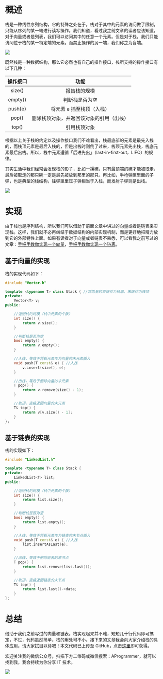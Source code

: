 # 概述

栈是一种线性序列结构，它的特殊之处在于，栈对于其中的元素的访问做了限制，只能从序列的某一端进行读写操作。我们知道，看过我之前文章的读者应该知道，对于向量或者是列表，我们可以访问其中的任意一个元素。但是对于栈，我们只能访问位于栈的某一特定端的元素。而禁止操作的另一端，我们称之为盲端。

![](https://github.com/YoungYo/Algorithm/blob/master/Images/8-%E6%A0%88/%E6%A0%88.png?raw=true)

既然栈是一种数据结构，那么它必然也有自己的操作接口，栈所支持的操作接口有以下几种：

| 操作接口 |                   功能                   |
| :------: | :--------------------------------------: |
|  size()  |               报告栈的规模               |
| empty()  |              判断栈是否为空              |
| push(e)  |        将元素 e 插至栈顶（入栈）         |
|  pop()   | 删除栈顶对象，并返回该对象的引用（出栈） |
|  top()   |               引用栈顶对象               |

根据以上关于栈的约定以及操作接口我们不难看出，栈最底部的元素是最先入栈的，而栈顶元素是最后入栈的，但是出栈时则倒了过来，栈顶元素先出栈，栈底元素最后出栈。所以，栈中元素遵循「后进先出」（last-in-first-out，LIFO）的规律。

其实生活中我们经常会发现栈的影子，比如一摞碗，只有最顶端的碗才能被取走，最后被取走的那只碗一定是最先被放到那里的那只。再比如，手枪弹匣里面的子弹，也是典型的栈结构，往弹匣里压子弹相当于入栈，而发射子弹则是出栈。

![](https://github.com/YoungYo/Algorithm/blob/master/Images/8-%E6%A0%88/1347e4e0240ce3ff6f24c32c34ec787e.gif?raw=true)

# 实现

由于栈也是序列结构，所以我们可以借助于前面文章中讲过的向量或者是链表来实现栈。这样，我们就不必再纠结于数据结构的内部实现机制，而是更好地把精力放到它的外部特性上面。如果有读者对于向量或者链表不熟悉，可以看我之前写过的文章：[手把手教你实现一个向量](https://github.com/YoungYo/Algorithm/blob/master/5-%E6%89%8B%E6%8A%8A%E6%89%8B%E6%95%99%E4%BD%A0%E5%AE%9E%E7%8E%B0%E4%B8%80%E4%B8%AA%E5%90%91%E9%87%8F.md)，[手把手教你实现一个链表](https://github.com/YoungYo/Algorithm/blob/master/6-%E6%89%8B%E6%8A%8A%E6%89%8B%E6%95%99%E4%BD%A0%E5%AE%9E%E7%8E%B0%E4%B8%80%E4%B8%AA%E9%93%BE%E8%A1%A8.md)。

## 基于向量的实现

栈的实现代码如下：

```c++
#include "Vector.h"

template <typename T> class Stack { //将向量的首端作为栈底，末端作为栈顶
private:
	Vector<T> v;
public:

	//返回栈的规模（栈中元素的个数）
	int size() {
		return v.size();
	}

	//判断栈是否为空
	bool empty() {
		return v.empty();
	}

	//入栈，等效于将新元素作为向量的末元素插入
	void push(T const& e) { //入栈
		v.insert(size(), e);
	}

	//出栈，等效于删除向量的末元素
	T pop() {
		return v.remove(size() - 1);
	}

	//取顶，直接返回向量的末元素
	T& top() {
		return v[v.size() - 1];
	}
};
```

## 基于链表的实现

栈的实现如下：

```c++
#include "LinkedList.h"

template <typename T> class Stack {
private:
	LinkedList<T> list;
public:

	//返回栈的规模（栈中元素的个数）
	int size() {
		return list.size();
	}

	//判断栈是否为空
	bool empty() {
		return list.empty();
	}

	//入栈，等效于将新元素作为链表的末节点插入
	void push(T const& e) { //入栈
		list.insertAsLast(e);
	}

	//出栈，等效于删除链表的末节点
	T pop() {
		return list.remove(list.last());
	}

	//取顶，直接返回链表的末节点
	T& top() {
		return list.last()->data;
	}
};
```

# 总结

借助于我们之前写过的向量和链表，栈实现起来并不难，短短几十行代码即可搞定，不过，代码虽然简单，栈的用处可不小，接下来的文章我会向大家介绍栈的具体应用，请大家拭目以待吧！本文代码已上传至 GitHub，点击[这里](https://github.com/YoungYo/Algorithm/tree/master/source/%E7%AE%97%E6%B3%95%E4%B8%8E%E6%95%B0%E6%8D%AE%E7%BB%93%E6%9E%84/%E7%AE%97%E6%B3%95%E4%B8%8E%E6%95%B0%E6%8D%AE%E7%BB%93%E6%9E%84)即可获得。

欢迎关注我的微信公众号，扫描下方二维码或微信搜索：AProgrammer，就可以找到我，我会持续为你分享 IT 技术。

![](https://github.com/YoungYo/Algorithm/blob/master/Images/%E5%BE%AE%E4%BF%A1%E5%85%AC%E4%BC%97%E5%8F%B7%E4%BA%8C%E7%BB%B4%E7%A0%81.jpg?raw=true)
